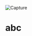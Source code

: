 ![Capture](https://github.com/astropebo/skills-communicate-using-markdown/assets/145133644/a553c056-e106-4d27-accd-1ec02dcbb4ba)
# abc
